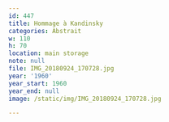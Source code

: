 ```yaml
---
id: 447
title: Hommage à Kandinsky
categories: Abstrait
w: 110
h: 70
location: main storage
note: null
file: IMG_20180924_170728.jpg
year: '1960'
year_start: 1960
year_end: null
image: /static/img/IMG_20180924_170728.jpg

---
```

